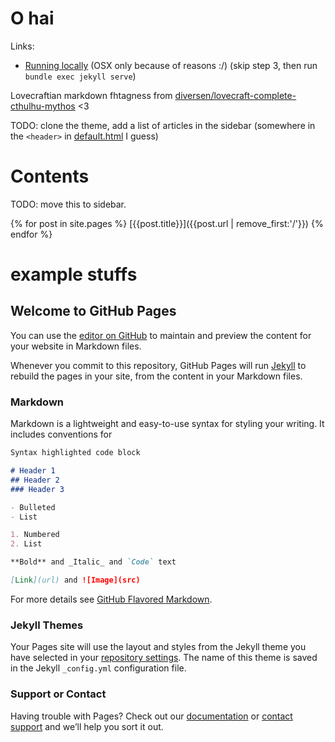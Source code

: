 # O hai

Links:
 * [Running locally](https://help.github.com/articles/setting-up-your-github-pages-site-locally-with-jekyll/) (OSX only because of reasons :/) (skip step 3, then run `bundle exec jekyll serve`)

Lovecraftian markdown fhtagness from [diversen/lovecraft-complete-cthulhu-mythos](https://github.com/diversen/lovecraft-complete-cthulhu-mythos) <3

TODO: clone the theme, add a list of articles in the sidebar (somewhere in the `<header>` in [default.html](https://github.com/pages-themes/dinky/blob/master/_layouts/default.html) I guess)

# Contents
TODO: move this to sidebar.

{% for post in site.pages %}
  [{{post.title}}]({{post.url | remove_first:'/'}})
{% endfor %}

# example stuffs
## Welcome to GitHub Pages

You can use the [editor on GitHub](https://github.com/thelifestream/guide-example/edit/master/README.md) to maintain and preview the content for your website in Markdown files.

Whenever you commit to this repository, GitHub Pages will run [Jekyll](https://jekyllrb.com/) to rebuild the pages in your site, from the content in your Markdown files.

### Markdown

Markdown is a lightweight and easy-to-use syntax for styling your writing. It includes conventions for

```markdown
Syntax highlighted code block

# Header 1
## Header 2
### Header 3

- Bulleted
- List

1. Numbered
2. List

**Bold** and _Italic_ and `Code` text

[Link](url) and ![Image](src)
```

For more details see [GitHub Flavored Markdown](https://guides.github.com/features/mastering-markdown/).

### Jekyll Themes

Your Pages site will use the layout and styles from the Jekyll theme you have selected in your [repository settings](https://github.com/thelifestream/guide-example/settings). The name of this theme is saved in the Jekyll `_config.yml` configuration file.

### Support or Contact

Having trouble with Pages? Check out our [documentation](https://help.github.com/categories/github-pages-basics/) or [contact support](https://github.com/contact) and we’ll help you sort it out.
